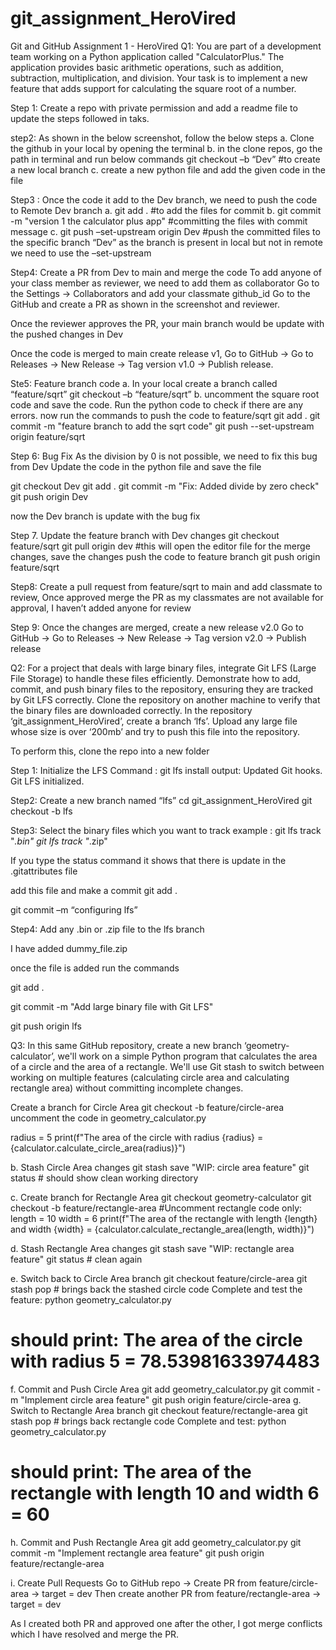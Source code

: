 # git_assignment_HeroVired
Git and GitHub Assignment 1 - HeroVired
Q1: You are part of a development team working on a Python application called "CalculatorPlus." The application provides basic arithmetic operations, such as addition, subtraction, multiplication, and division. Your task is to implement a new feature that adds support for calculating the square root of a number.

Step 1: Create a repo with private permission and add a readme file to update the steps followed in taks.
 

step2: As shown in the below screenshot, follow the below steps
a. Clone the github in your local by opening the terminal 
b. in the clone repos, go the path in terminal and run below commands
git checkout –b “Dev” #to create a new local branch 
c. create a new python file and add the given code in the file 

 
Step3 : Once the code it add to the Dev branch, we need to push the code to Remote Dev branch
a. git add . #to add the files for commit
b. git commit -m "version 1 the calculator plus app" #committing the files with commit message
c. git push –set-upstream origin Dev #push the committed files to the specific branch “Dev” as the branch is present in local but not in remote we need to use the –set-upstream
 
Step4: Create a PR from Dev to main and merge the code
To add anyone of your class member as reviewer, we need to add them as collaborator 
Go to the Settings -> Collaborators and add your classmate github_id
Go to the GitHub and create a PR as shown in the screenshot and reviewer.

 

Once the reviewer approves the PR, your main branch would be update with the pushed changes in Dev

Once the code is merged to main create release v1, 
Go to GitHub → Go to Releases → New Release → Tag version v1.0 → Publish release.

Ste5: Feature branch code
a. In your local create a branch called “feature/sqrt”
git checkout –b “feature/sqrt”
b. uncomment the square root code and save the code. 
Run the python code to check if there are any errors.
now run the commands to push the code to feature/sqrt
git add .
git commit -m "feature branch to add the sqrt code"
git push --set-upstream origin feature/sqrt

Step 6: Bug Fix 
As the division by 0 is not possible, we need to fix this bug from Dev
Update the code in the python file and save the file 
 
git checkout Dev
git add .
git commit -m "Fix: Added divide by zero check"
git push origin Dev

now the Dev branch is update with the bug fix

Step 7. Update the feature branch with Dev changes
git checkout feature/sqrt
git pull origin dev #this will open the editor file for the merge changes, save the changes push the code to feature branch
git push origin feature/sqrt

Step8: Create a pull request from feature/sqrt to main and add classmate to review,
Once approved merge the PR
as my classmates are not available for approval, I haven’t added anyone for review

Step 9: Once the changes are merged, create a new release v2.0
Go to GitHub → Go to Releases → New Release → Tag version v2.0 → Publish release

Q2: For a project that deals with large binary files, integrate Git LFS (Large File Storage) to handle these files efficiently. Demonstrate how to add, commit, and push binary files to the repository, ensuring they are tracked by Git LFS correctly. Clone the repository on another machine to verify that the binary files are downloaded correctly.
In the repository ‘git_assignment_HeroVired’, create a branch ‘lfs’. Upload any large file whose size is over ‘200mb’ and try to push this file into the repository.

To perform this, clone the repo into a new folder 

Step 1: Initialize the LFS 
Command : git lfs install
output: 
Updated Git hooks.
Git LFS initialized.

Step2: Create a new branch named “lfs”
cd git_assignment_HeroVired
git checkout -b lfs

Step3: Select the binary files which you want to track 
example : 
git lfs track "*.bin"
git lfs track "*.zip"

If you type the status command it shows that there is update in the .gitattributes file 

add this file and make a commit 
git add .

git commit –m “configuring lfs” 

Step4: Add any .bin or .zip file to the lfs branch

I have added dummy_file.zip 

once the file is added
run the commands 

git add .

git commit -m "Add large binary file with Git LFS"

git push origin lfs


Q3: In this same GitHub repository, create a new branch ‘geometry-calculator’, we'll work on a simple Python program that calculates the area of a circle and the area of a rectangle. We'll use Git stash to switch between working on multiple features (calculating circle area and calculating rectangle area) without committing incomplete changes.

Create a branch for Circle Area
git checkout -b feature/circle-area
uncomment the code in geometry_calculator.py 

radius = 5
print(f"The area of the circle with radius {radius} = {calculator.calculate_circle_area(radius)}")

b. Stash Circle Area changes
git stash save "WIP: circle area feature"
git status   # should show clean working directory

c. Create branch for Rectangle Area
git checkout geometry-calculator
git checkout -b feature/rectangle-area
#Uncomment rectangle code only:
length = 10
width = 6
print(f"The area of the rectangle with length {length} and width {width} = {calculator.calculate_rectangle_area(length, width)}")

d. Stash Rectangle Area changes
git stash save "WIP: rectangle area feature"
git status   # clean again

e. Switch back to Circle Area branch
git checkout feature/circle-area
git stash pop   # brings back the stashed circle code
Complete and test the feature:
python geometry_calculator.py
# should print: The area of the circle with radius 5 = 78.53981633974483

f. Commit and Push Circle Area
git add geometry_calculator.py
git commit -m "Implement circle area feature"
git push origin feature/circle-area
g. Switch to Rectangle Area branch
git checkout feature/rectangle-area
git stash pop   # brings back rectangle code
Complete and test:
python geometry_calculator.py
# should print: The area of the rectangle with length 10 and width 6 = 60

h. Commit and Push Rectangle Area
git add geometry_calculator.py
git commit -m "Implement rectangle area feature"
git push origin feature/rectangle-area

i. Create Pull Requests
Go to GitHub repo → Create PR from feature/circle-area → target = dev
Then create another PR from feature/rectangle-area → target = dev

As I created both PR and approved one after the other, I got merge conflicts
which I have resolved and merge the PR.

